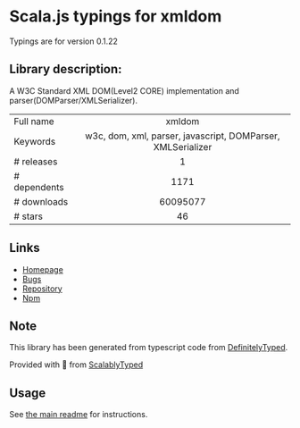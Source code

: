 
# Scala.js typings for xmldom

Typings are for version 0.1.22

## Library description:
A W3C Standard XML DOM(Level2 CORE) implementation and parser(DOMParser/XMLSerializer).

|                    |                 |
| ------------------ | :-------------: |
| Full name          | xmldom |
| Keywords           | w3c, dom, xml, parser, javascript, DOMParser, XMLSerializer |
| # releases         | 1 |
| # dependents       | 1171 |
| # downloads        | 60095077 |
| # stars            | 46 |

## Links
- [Homepage](https://github.com/jindw/xmldom)
- [Bugs](http://github.com/jindw/xmldom/issues)
- [Repository](https://github.com/jindw/xmldom)
- [Npm](https://www.npmjs.com/package/xmldom)
    


## Note
This library has been generated from typescript code from [DefinitelyTyped](https://definitelytyped.org).

Provided with :purple_heart: from [ScalablyTyped](https://github.com/oyvindberg/ScalablyTyped)

## Usage
See [the main readme](../../readme.md) for instructions.


